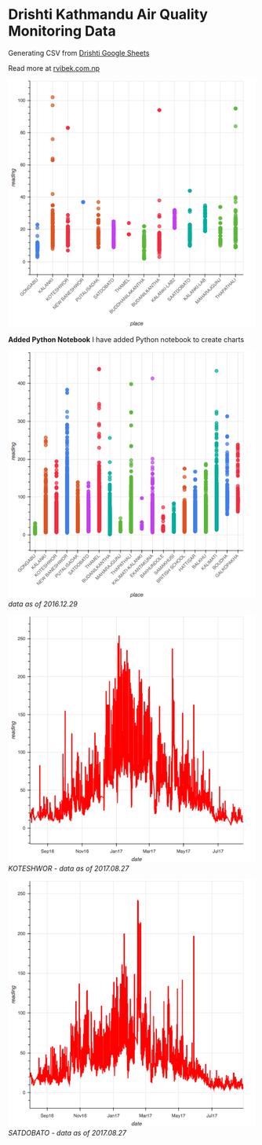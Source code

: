 # Drishti Kathmandu Air Quality Monitoring Data

Generating CSV from [Drishti Google Sheets](https://docs.google.com/spreadsheets/d/1J2I40hglES63YZHROcOL3oAjDPqiiKLRPE_ikAWsR-Q/pubhtml?gid=1267634591&single=true)

Read more at [rvibek.com.np](http://rvibek.com.np/csv-from-drishti-kathmandu-valley-air-quality/)

![image](drishti.png)

**Added Python Notebook**
I have added Python notebook to create charts

![image](drishti201612.png)
*data as of 2016.12.29*

![image](timeseries_Koteshwor_201708.png)
*KOTESHWOR - data as of 2017.08.27*

![image](timeseries_Satodobato_201708.png)
*SATDOBATO - data as of 2017.08.27*
